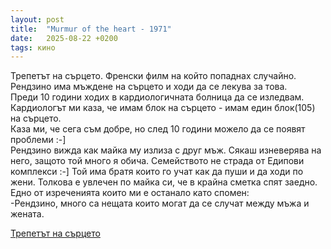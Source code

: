 ```yaml
---
layout: post
title:  "Murmur of the heart - 1971"
date:   2025-08-22 +0200
tags: кино
---
```

Трепетът на сърцето. Френски филм на който попаднах случайно.  
Рендзино има мъждене на сърцето и ходи да се лекува за това.  
Преди 10 години ходих в кардиологичната болница да се изледвам.  
Кардиологът ми каза, че имам блок на сърцето - имам един блок(105) на сърцето.  
Каза ми, че сега съм добре, но след 10 години можело да се появят проблеми :-]  
Рендзино вижда как майка му излиза с друг мъж. Сякаш изневерява на него, защото
той много я обича. Семейството не страда от Едипови комплекси :-]
Той има братя които го учат как да пуши и да ходи по жени.
Толкова е увлечен по майка си, че в крайна сметка спят заедно.
Едно от изреченията които ми е останало като спомен:  
-Рендзино, много са нещата които могат да се случат между мъжа и жената.

[Трепетът на сърцето](https://www.youtube.com/watch?v=OO3FAoJViNw)
